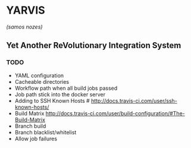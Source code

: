 # YARVIS
*(samos nozes)*


## Yet Another ReVolutionary Integration System ##


### TODO ###
* YAML configuration
* Cacheable directories
* Workflow path when all build jobs passed
* Job path stick into the docker server
* Adding to SSH Known Hosts # http://docs.travis-ci.com/user/ssh-known-hosts/
* Build Matrix http://docs.travis-ci.com/user/build-configuration/#The-Build-Matrix
* Branch build
* Branch blacklist/whitelist
* Allow job failures




